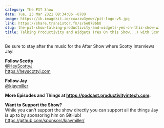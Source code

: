 ```yaml
---
category: The PIT Show
date: Tue, 23 Mar 2021 08:34:06 -0700
image: https://ik.imagekit.io/cxazzw3yew//pit-logo-v5.jpg
link: https://share.transistor.fm/s/6e8786b8
slug: the-pit-show-talking-productivity-and-widgets-yes-on-this-show-with-scotty-jackson
title: Talking Productivity and Widgets (Yes On this Show...) with Scotty Jackson
---
```


<p>Be sure to stay after the music for the After Show where Scotty Interviews Jay!</p><p><strong>Follow Scotty<br /></strong><a href="https://twitter.com/heyscottyj">@HeyScottyJ</a><br /><a href="https://heyscottyj.com">https://heyscottyj.com</a></p><p><strong>Follow Jay</strong><br /><a href="https://twitter.com/kjaymiller">@kjaymiller</a></p><p><strong>More Episodes and Things at </strong><a href="https://podcast.productivityintech.com/"><strong>https://podcast.productivityintech.com</strong></a><strong>.</strong></p><p><strong>Want to Support the Show?</strong><br />While you can't support the show directly you can support all the things Jay is up to by sponsoring him on GitHub!<br /><a href="https://github.com/sponsors/kjaymiller/">https://github.com/sponsors/kjaymiller/</a></p>